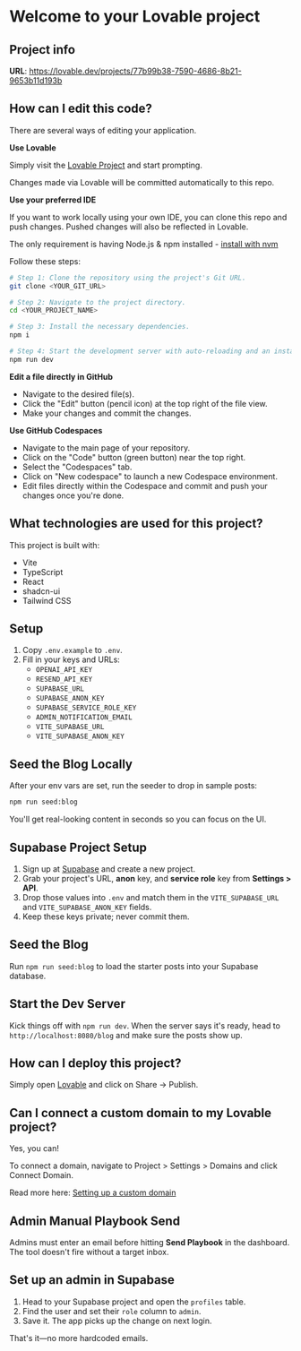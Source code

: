 # Welcome to your Lovable project

## Project info

**URL**: https://lovable.dev/projects/77b99b38-7590-4686-8b21-9653b11d193b

## How can I edit this code?

There are several ways of editing your application.

**Use Lovable**

Simply visit the [Lovable Project](https://lovable.dev/projects/77b99b38-7590-4686-8b21-9653b11d193b) and start prompting.

Changes made via Lovable will be committed automatically to this repo.

**Use your preferred IDE**

If you want to work locally using your own IDE, you can clone this repo and push changes. Pushed changes will also be reflected in Lovable.

The only requirement is having Node.js & npm installed - [install with nvm](https://github.com/nvm-sh/nvm#installing-and-updating)

Follow these steps:

```sh
# Step 1: Clone the repository using the project's Git URL.
git clone <YOUR_GIT_URL>

# Step 2: Navigate to the project directory.
cd <YOUR_PROJECT_NAME>

# Step 3: Install the necessary dependencies.
npm i

# Step 4: Start the development server with auto-reloading and an instant preview.
npm run dev
```

**Edit a file directly in GitHub**

- Navigate to the desired file(s).
- Click the "Edit" button (pencil icon) at the top right of the file view.
- Make your changes and commit the changes.

**Use GitHub Codespaces**

- Navigate to the main page of your repository.
- Click on the "Code" button (green button) near the top right.
- Select the "Codespaces" tab.
- Click on "New codespace" to launch a new Codespace environment.
- Edit files directly within the Codespace and commit and push your changes once you're done.

## What technologies are used for this project?

This project is built with:

- Vite
- TypeScript
- React
- shadcn-ui
- Tailwind CSS

## Setup

1. Copy `.env.example` to `.env`.
2. Fill in your keys and URLs:
   - `OPENAI_API_KEY`
   - `RESEND_API_KEY`
   - `SUPABASE_URL`
   - `SUPABASE_ANON_KEY`
   - `SUPABASE_SERVICE_ROLE_KEY`
   - `ADMIN_NOTIFICATION_EMAIL`
   - `VITE_SUPABASE_URL`
   - `VITE_SUPABASE_ANON_KEY`

## Seed the Blog Locally

After your env vars are set, run the seeder to drop in sample posts:

```bash
npm run seed:blog
```

You'll get real-looking content in seconds so you can focus on the UI.

## Supabase Project Setup

1. Sign up at [Supabase](https://supabase.com) and create a new project.
2. Grab your project's URL, **anon** key, and **service role** key from **Settings > API**.
3. Drop those values into `.env` and match them in the `VITE_SUPABASE_URL` and `VITE_SUPABASE_ANON_KEY` fields.
4. Keep these keys private; never commit them.

## Seed the Blog

Run `npm run seed:blog` to load the starter posts into your Supabase database.

## Start the Dev Server

Kick things off with `npm run dev`. When the server says it's ready, head to `http://localhost:8080/blog` and make sure the posts show up.

## How can I deploy this project?

Simply open [Lovable](https://lovable.dev/projects/77b99b38-7590-4686-8b21-9653b11d193b) and click on Share -> Publish.

## Can I connect a custom domain to my Lovable project?

Yes, you can!

To connect a domain, navigate to Project > Settings > Domains and click Connect Domain.

Read more here: [Setting up a custom domain](https://docs.lovable.dev/tips-tricks/custom-domain#step-by-step-guide)

## Admin Manual Playbook Send

Admins must enter an email before hitting **Send Playbook** in the dashboard. The tool doesn't fire without a target inbox.

## Set up an admin in Supabase

1. Head to your Supabase project and open the `profiles` table.
2. Find the user and set their `role` column to `admin`.
3. Save it. The app picks up the change on next login.

That's it—no more hardcoded emails.
